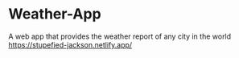 # Weather-App
A web app that provides the weather report of any city in the world 
https://stupefied-jackson.netlify.app/
